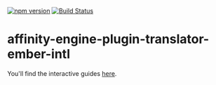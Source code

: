 [![npm version](https://badge.fury.io/js/affinity-engine-plugin-translator-ember-intl.svg)](https://badge.fury.io/js/affinity-engine-plugin-translator-ember-intl)
[![Build Status](https://travis-ci.org/affinity-engine/affinity-engine-plugin-translator-ember-intl.svg?branch=master)](https://travis-ci.org/affinity-engine/affinity-engine-plugin-translator-ember-intl)

# affinity-engine-plugin-translator-ember-intl

You'll find the interactive guides [here](http://www.affinityengine.org/#/api/plugins/translator-ember-intl).

